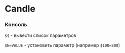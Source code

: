 # Candle

### Консоль

`$$` - вывести список параметров

`$N=VALUE` - установить параметр (например `$100=800`)
